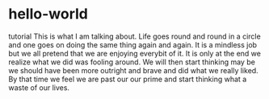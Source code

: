 # hello-world
tutorial
This is what I am talking about. Life  goes round and round in a circle and one goes on doing the same thing again and again. It is a mindless job but we all pretend that we are enjoying everybit of it. It is only at the end we realize what we did was fooling around. We will then start thinking may be we should have been more outright and brave and did what we really liked. By that time we feel we are past our our prime and start thinking what a waste of our lives. 

